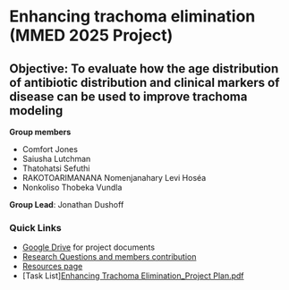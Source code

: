 # Enhancing trachoma elimination (MMED 2025 Project)

## Objective: To evaluate how  the age distribution of antibiotic distribution and clinical markers of disease can be used to improve trachoma modeling

**Group members**
- Comfort Jones
- Saiusha Lutchman
- Thatohatsi Sefuthi
- RAKOTOARIMANANA Nomenjanahary Levi Hoséa
- Nonkoliso Thobeka Vundla

**Group Lead**: Jonathan Dushoff

### Quick Links
  - [Google Drive](https://drive.google.com/drive/u/0/folders/1RP6rM1Pky1ktKS0UwlI6ghnJioD7OPKc) for project documents
  - [Research Questions and members contribution](https://docs.google.com/document/d/1KClwIQRum1XEbzgLSey7Pvsybo0mwRPbJHrX4CfjF1A/edit?tab=t.0#heading=h.hidt2gwvv67y)
  - [Resources page](resources.md)
  - [Task List][Enhancing Trachoma Elimination_Project Plan.pdf](https://github.com/user-attachments/files/20901540/Enhancing.Trachoma.Elimination_Project.Plan.pdf)
